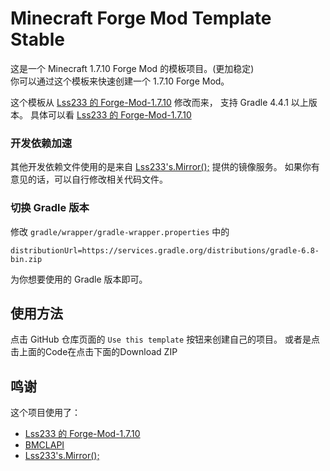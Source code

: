 # Minecraft Forge Mod Template Stable
这是一个 Minecraft 1.7.10 Forge Mod 的模板项目。(更加稳定)  
你可以通过这个模板来快速创建一个 1.7.10 Forge Mod。  

这个模板从 [Lss233 的 Forge-Mod-1.7.10](https://github.com/lss233/forge-mod-1.7.10) 修改而来， 支持 Gradle 4.4.1 以上版本。
具体可以看 [Lss233 的 Forge-Mod-1.7.10](https://github.com/lss233/forge-mod-1.7.10)

### 开发依赖加速  
  
其他开发依赖文件使用的是来自 [Lss233's.Mirror();](https://www.mcbbs.net/thread-800729-1-1.html) 提供的镜像服务。
如果你有意见的话，可以自行修改相关代码文件。

### 切换 Gradle 版本

修改 `gradle/wrapper/gradle-wrapper.properties` 中的
```
distributionUrl=https://services.gradle.org/distributions/gradle-6.8-bin.zip
```
为你想要使用的 Gradle 版本即可。  

## 使用方法
点击 GitHub 仓库页面的 `Use this template` 按钮来创建自己的项目。 
或者是点击上面的Code在点击下面的Download ZIP

## 鸣谢
这个项目使用了：

* [Lss233 的 Forge-Mod-1.7.10](https://github.com/lss233/forge-mod-1.7.10)
* [BMCLAPI](https://bmclapidoc.bangbang93.com/)
* [Lss233's.Mirror();](https://www.mcbbs.net/thread-800729-1-1.html)
